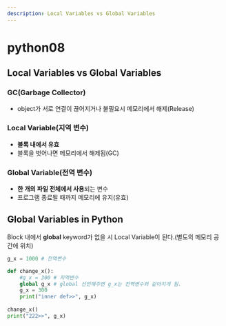 ```yaml
---
description: Local Variables vs Global Variables
---
```


# python08

## Local Variables vs Global Variables

### GC\(Garbage Collector\)

* object가 서로 연결이 끊어지거나 불필요시 메모리에서 해제\(Release\)

### Local Variable\(지역 변수\)

* **블록 내에서 유효**
* 블록을 벗어나면 메모리에서 해제됨\(GC\)

### Global Variable\(전역 변수\)

* **한 개의 파일 전체에서 사용**되는 변수
* 프로그램 종료될 때까지 메모리에 유지\(유효\)

## Global Variables in Python

Block 내에서 **global** keyword가 없을 시 Local Variable이 된다.\(별도의 메모리 공간에 위치\)

```python
g_x = 1000 # 전역변수

def change_x():
    #g_x = 300 # 지역변수
    global g_x # global 선언해주면 g_x는 전역변수와 같아지게 됨.
    g_x = 300
    print("inner def>>", g_x)
    
change_x()
print("222>>", g_x)
```

